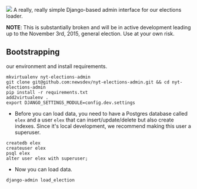 ![](https://cloud.githubusercontent.com/assets/109988/10830648/215db03c-7e57-11e5-9a46-ca90186dd8af.png)
A really, really simple Django-based admin interface for our elections loader.

**NOTE**: This is substantially broken and will be in active development leading up to the November 3rd, 2015, general election. Use at your own risk.

## Bootstrapping
our environment and install requirements.
```
mkvirtualenv nyt-elections-admin
git clone git@github.com:newsdev/nyt-elections-admin.git && cd nyt-elections-admin
pip install -r requirements.txt
add2virtualenv .
export DJANGO_SETTINGS_MODULE=config.dev.settings
```

* Before you can load data, you need to have a Postgres database called `elex` and a user `elex` that can insert/update/delete but also create indexes. Since it's local development, we recommend making this user a superuser.
```
createdb elex
createuser elex
psql elex
alter user elex with superuser;
```

* Now you can load data.
```
django-admin load_election
```